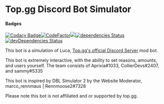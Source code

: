 # Top.gg Discord Bot Simulator

#### Badges

[![Codacy Badge](https://api.codacy.com/project/badge/Grade/acc0df07bbe64b67b421ce1d06126c97)](https://app.codacy.com/manual/collier.bell20/DBLSimulator?utm_source=github.com&utm_medium=referral&utm_content=CollierDevs/DBLSimulator&utm_campaign=Badge_Grade_Settings)[![CodeFactor](https://www.codefactor.io/repository/github/collierdevs/dblsimulator/badge)](https://www.codefactor.io/repository/github/collierdevs/dblsimulator)<a href="https://codeclimate.com/github/CollierDevs/DBLSimulator/maintainability"><img src="https://api.codeclimate.com/v1/badges/13e76a32b2844e2e3586/maintainability" /></a>[![dependencies Status](https://david-dm.org/CollierDevs/DBLSimulator/status.svg)](https://david-dm.org/CollierDevs/DBLSimulator)[![devDependencies Status](https://david-dm.org/CollierDevs/DBLSimulator/dev-status.svg)](https://david-dm.org/CollierDevs/DBLSimulator?type=dev)

This bot is a simulation of Luca, [Top.gg's official Discord Server](https://discord.gg/dbl) mod bot.

This bot is extremely interactive, with the ability to set reasons, amounts, and users yourself.
The team consists of Aprixia#1033, CollierDevs#2407, and sammy#5335

This bot is inspired by DBL Simulator 2 by the Website Moderator, marco_rennmaus | Rennmoose2#7328

Please note this bot is not affiliated and or supported by top.gg.
